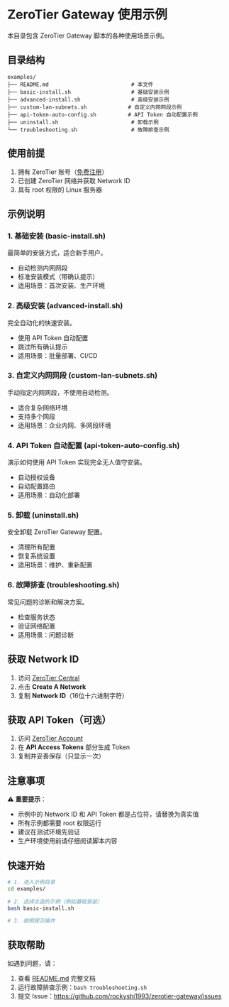 # ZeroTier Gateway 使用示例

本目录包含 ZeroTier Gateway 脚本的各种使用场景示例。

## 目录结构

```
examples/
├── README.md                          # 本文件
├── basic-install.sh                   # 基础安装示例
├── advanced-install.sh                # 高级安装示例
├── custom-lan-subnets.sh             # 自定义内网网段示例
├── api-token-auto-config.sh          # API Token 自动配置示例
├── uninstall.sh                       # 卸载示例
└── troubleshooting.sh                 # 故障排查示例
```

## 使用前提

1. 拥有 ZeroTier 账号（[免费注册](https://my.zerotier.com)）
2. 已创建 ZeroTier 网络并获取 Network ID
3. 具有 root 权限的 Linux 服务器

## 示例说明

### 1. 基础安装 (basic-install.sh)

最简单的安装方式，适合新手用户。
- 自动检测内网网段
- 标准安装模式（带确认提示）
- 适用场景：首次安装、生产环境

### 2. 高级安装 (advanced-install.sh)

完全自动化的快速安装。
- 使用 API Token 自动配置
- 跳过所有确认提示
- 适用场景：批量部署、CI/CD

### 3. 自定义内网网段 (custom-lan-subnets.sh)

手动指定内网网段，不使用自动检测。
- 适合复杂网络环境
- 支持多个网段
- 适用场景：企业内网、多网段环境

### 4. API Token 自动配置 (api-token-auto-config.sh)

演示如何使用 API Token 实现完全无人值守安装。
- 自动授权设备
- 自动配置路由
- 适用场景：自动化部署

### 5. 卸载 (uninstall.sh)

安全卸载 ZeroTier Gateway 配置。
- 清理所有配置
- 恢复系统设置
- 适用场景：维护、重新配置

### 6. 故障排查 (troubleshooting.sh)

常见问题的诊断和解决方案。
- 检查服务状态
- 验证网络配置
- 适用场景：问题诊断

## 获取 Network ID

1. 访问 [ZeroTier Central](https://my.zerotier.com)
2. 点击 **Create A Network**
3. 复制 **Network ID**（16位十六进制字符）

## 获取 API Token（可选）

1. 访问 [ZeroTier Account](https://my.zerotier.com/account)
2. 在 **API Access Tokens** 部分生成 Token
3. 复制并妥善保存（只显示一次）

## 注意事项

⚠️ **重要提示**：
- 示例中的 Network ID 和 API Token 都是占位符，请替换为真实值
- 所有示例都需要 root 权限运行
- 建议在测试环境先验证
- 生产环境使用前请仔细阅读脚本内容

## 快速开始

```bash
# 1. 进入示例目录
cd examples/

# 2. 选择合适的示例（例如基础安装）
bash basic-install.sh

# 3. 按照提示操作
```

## 获取帮助

如遇到问题，请：
1. 查看 [README.md](../README.md) 完整文档
2. 运行故障排查示例：`bash troubleshooting.sh`
3. 提交 Issue：https://github.com/rockyshi1993/zerotier-gateway/issues
